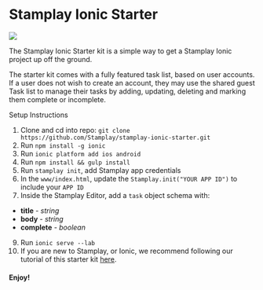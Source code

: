 # Stamplay Ionic Starter

<img style="width:200xp" src="https://camo.githubusercontent.com/90a2be18a3bcac579ee081744abab68dd0652f15/68747470733a2f2f692e696d67736166652e6f72672f643738646137342e706e67" />

The Stamplay Ionic Starter kit is a simple way to get a Stamplay Ionic project up off the ground.

The starter kit comes with a fully featured task list, based on user accounts. If a user does not wish to create an account, they may use the shared guest Task list to manage their tasks by adding, updating, deleting and marking them complete or incomplete.

Setup Instructions

1. Clone and cd into repo: `git clone https://github.com/Stamplay/stamplay-ionic-starter.git`
2. Run `npm install -g ionic`
4. Run `ionic platform add ios android`
5. Run `npm install && gulp install`
6. Run `stamplay init`, add Stamplay app credentials
7. In the `www/index.html`, update the `Stamplay.init("YOUR APP ID")` to include your `APP ID`
8. Inside the Stamplay Editor, add a `task` object schema with:
  - **title** - *string*
  - **body** - *string*
  - **complete** - *boolean*
9. Run `ionic serve --lab`
10. If you are new to Stamplay, or Ionic, we recommend following our tutorial of this starter kit [here](https://blog.stamplay.com/building-mobile-applications-are-a-pain).

#### Enjoy!

